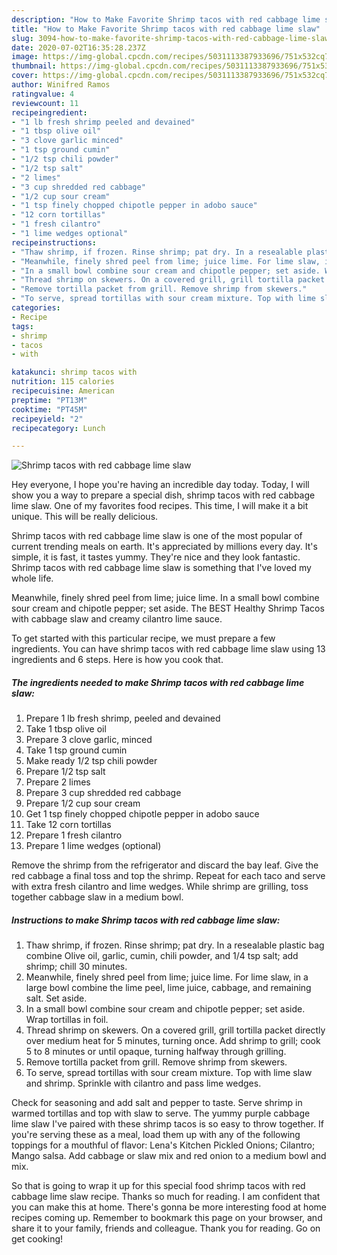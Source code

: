 ```yaml
---
description: "How to Make Favorite Shrimp tacos with red cabbage lime slaw"
title: "How to Make Favorite Shrimp tacos with red cabbage lime slaw"
slug: 3094-how-to-make-favorite-shrimp-tacos-with-red-cabbage-lime-slaw
date: 2020-07-02T16:35:28.237Z
image: https://img-global.cpcdn.com/recipes/5031113387933696/751x532cq70/shrimp-tacos-with-red-cabbage-lime-slaw-recipe-main-photo.jpg
thumbnail: https://img-global.cpcdn.com/recipes/5031113387933696/751x532cq70/shrimp-tacos-with-red-cabbage-lime-slaw-recipe-main-photo.jpg
cover: https://img-global.cpcdn.com/recipes/5031113387933696/751x532cq70/shrimp-tacos-with-red-cabbage-lime-slaw-recipe-main-photo.jpg
author: Winifred Ramos
ratingvalue: 4
reviewcount: 11
recipeingredient:
- "1 lb fresh shrimp peeled and devained"
- "1 tbsp olive oil"
- "3 clove garlic minced"
- "1 tsp ground cumin"
- "1/2 tsp chili powder"
- "1/2 tsp salt"
- "2 limes"
- "3 cup shredded red cabbage"
- "1/2 cup sour cream"
- "1 tsp finely chopped chipotle pepper in adobo sauce"
- "12 corn tortillas"
- "1 fresh cilantro"
- "1 lime wedges optional"
recipeinstructions:
- "Thaw shrimp, if frozen. Rinse shrimp; pat dry. In a resealable plastic bag combine Olive oil, garlic, cumin, chili powder, and 1/4 tsp salt; add shrimp; chill 30 minutes."
- "Meanwhile, finely shred peel from lime; juice lime. For lime slaw, in a large bowl combine the lime peel, lime juice, cabbage, and remaining salt. Set aside."
- "In a small bowl combine sour cream and chipotle pepper; set aside. Wrap tortillas in foil."
- "Thread shrimp on skewers. On a covered grill, grill tortilla packet directly over medium heat for 5 minutes, turning once. Add shrimp to grill; cook 5 to 8 minutes or until opaque, turning halfway through grilling."
- "Remove tortilla packet from grill. Remove shrimp from skewers."
- "To serve, spread tortillas with sour cream mixture. Top with lime slaw and shrimp. Sprinkle with cilantro and pass lime wedges."
categories:
- Recipe
tags:
- shrimp
- tacos
- with

katakunci: shrimp tacos with 
nutrition: 115 calories
recipecuisine: American
preptime: "PT13M"
cooktime: "PT45M"
recipeyield: "2"
recipecategory: Lunch

---
```



![Shrimp tacos with red cabbage lime slaw](https://img-global.cpcdn.com/recipes/5031113387933696/751x532cq70/shrimp-tacos-with-red-cabbage-lime-slaw-recipe-main-photo.jpg)

Hey everyone, I hope you're having an incredible day today. Today, I will show you a way to prepare a special dish, shrimp tacos with red cabbage lime slaw. One of my favorites food recipes. This time, I will make it a bit unique. This will be really delicious.

Shrimp tacos with red cabbage lime slaw is one of the most popular of current trending meals on earth. It's appreciated by millions every day. It's simple, it is fast, it tastes yummy. They're nice and they look fantastic. Shrimp tacos with red cabbage lime slaw is something that I've loved my whole life.

Meanwhile, finely shred peel from lime; juice lime. In a small bowl combine sour cream and chipotle pepper; set aside. The BEST Healthy Shrimp Tacos with cabbage slaw and creamy cilantro lime sauce.


To get started with this particular recipe, we must prepare a few ingredients. You can have shrimp tacos with red cabbage lime slaw using 13 ingredients and 6 steps. Here is how you cook that.

<!--inarticleads1-->

##### The ingredients needed to make Shrimp tacos with red cabbage lime slaw:

1. Prepare 1 lb fresh shrimp, peeled and devained
1. Take 1 tbsp olive oil
1. Prepare 3 clove garlic, minced
1. Take 1 tsp ground cumin
1. Make ready 1/2 tsp chili powder
1. Prepare 1/2 tsp salt
1. Prepare 2 limes
1. Prepare 3 cup shredded red cabbage
1. Prepare 1/2 cup sour cream
1. Get 1 tsp finely chopped chipotle pepper in adobo sauce
1. Take 12 corn tortillas
1. Prepare 1 fresh cilantro
1. Prepare 1 lime wedges (optional)


Remove the shrimp from the refrigerator and discard the bay leaf. Give the red cabbage a final toss and top the shrimp. Repeat for each taco and serve with extra fresh cilantro and lime wedges. While shrimp are grilling, toss together cabbage slaw in a medium bowl. 

<!--inarticleads2-->

##### Instructions to make Shrimp tacos with red cabbage lime slaw:

1. Thaw shrimp, if frozen. Rinse shrimp; pat dry. In a resealable plastic bag combine Olive oil, garlic, cumin, chili powder, and 1/4 tsp salt; add shrimp; chill 30 minutes.
1. Meanwhile, finely shred peel from lime; juice lime. For lime slaw, in a large bowl combine the lime peel, lime juice, cabbage, and remaining salt. Set aside.
1. In a small bowl combine sour cream and chipotle pepper; set aside. Wrap tortillas in foil.
1. Thread shrimp on skewers. On a covered grill, grill tortilla packet directly over medium heat for 5 minutes, turning once. Add shrimp to grill; cook 5 to 8 minutes or until opaque, turning halfway through grilling.
1. Remove tortilla packet from grill. Remove shrimp from skewers.
1. To serve, spread tortillas with sour cream mixture. Top with lime slaw and shrimp. Sprinkle with cilantro and pass lime wedges.


Check for seasoning and add salt and pepper to taste. Serve shrimp in warmed tortillas and top with slaw to serve. The yummy purple cabbage lime slaw I&#39;ve paired with these shrimp tacos is so easy to throw together. If you&#39;re serving these as a meal, load them up with any of the following toppings for a mouthful of flavor: Lena&#39;s Kitchen Pickled Onions; Cilantro; Mango salsa. Add cabbage or slaw mix and red onion to a medium bowl and mix. 

So that is going to wrap it up for this special food shrimp tacos with red cabbage lime slaw recipe. Thanks so much for reading. I am confident that you can make this at home. There's gonna be more interesting food at home recipes coming up. Remember to bookmark this page on your browser, and share it to your family, friends and colleague. Thank you for reading. Go on get cooking!

